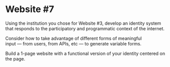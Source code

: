 # Website #7

Using the institution you chose for Website #3, develop an identity system that responds to the participatory and programmatic context of the internet.

Consider how to take advantage of different forms of meaningful input — from users, from APIs, etc — to generate variable forms.

Build a 1-page website with a functional version of your identity centered on the page.